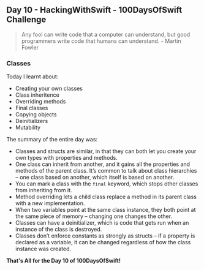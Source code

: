 ## Day 10 - HackingWithSwift - 100DaysOfSwift Challenge

> Any fool can write code that a computer can understand, but good programmers write code that humans can understand. - Martin Fowler

### Classes

Today I learnt about:

- Creating your own classes
- Class inheritence
- Overriding methods
- Final classes
- Copying objects
- Deinitializers
- Mutability

The summary of the entire day was:

- Classes and structs are similar, in that they can both let you create your own types with properties and methods.
- One class can inherit from another, and it gains all the properties and methods of the parent class. It’s common to talk about class hierarchies – one class based on another, which itself is based on another.
- You can mark a class with the ```final``` keyword, which stops other classes from inheriting from it.
- Method overriding lets a child class replace a method in its parent class with a new implementation.
- When two variables point at the same class instance, they both point at the same piece of memory – changing one changes the other.
- Classes can have a deinitializer, which is code that gets run when an instance of the class is destroyed.
- Classes don’t enforce constants as strongly as structs – if a property is declared as a variable, it can be changed regardless of how the class instance was created.

**That's All for the Day 10 of 100DaysOfSwift!**
